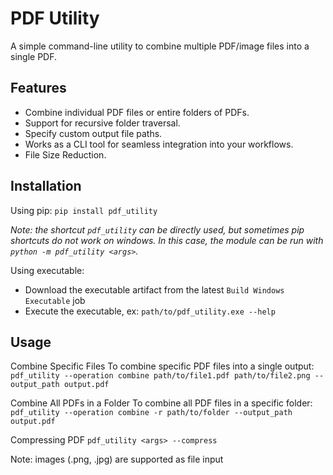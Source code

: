 # PDF Utility
A simple command-line utility to combine multiple PDF/image files into a single PDF.

## Features
- Combine individual PDF files or entire folders of PDFs.
- Support for recursive folder traversal.
- Specify custom output file paths.
- Works as a CLI tool for seamless integration into your workflows.
- File Size Reduction.

## Installation
Using pip: `pip install pdf_utility`

*Note: the shortcut `pdf_utility` can be directly used, but sometimes pip shortcuts do not work on windows. In this case, the module can be run with `python -m pdf_utility <args>`.*

Using executable:
- Download the executable artifact from the latest `Build Windows Executable` job
- Execute the executable, ex: `path/to/pdf_utility.exe --help`

## Usage
Combine Specific Files
To combine specific PDF files into a single output: `pdf_utility --operation combine path/to/file1.pdf path/to/file2.png --output_path output.pdf`

Combine All PDFs in a Folder
To combine all PDF files in a specific folder: `pdf_utility --operation combine -r path/to/folder --output_path output.pdf`

Compressing PDF
`pdf_utility <args> --compress`

Note: images (.png, .jpg) are supported as file input
